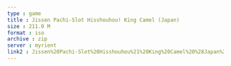 ```yaml
---
type : game
title : Jissen Pachi-Slot Hisshouhou! King Camel (Japan)
size : 211.0 M
format : iso
archive : zip
server : myrient
link2 : Jissen%20Pachi-Slot%20Hisshouhou%21%20King%20Camel%20%28Japan%29
---
```

